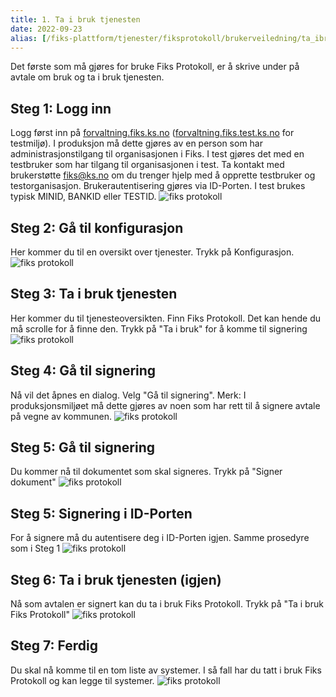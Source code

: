 ```yaml
---
title: 1. Ta i bruk tjenesten
date: 2022-09-23
alias: [/fiks-plattform/tjenester/fiksprotokoll/brukerveiledning/ta_ibruk_protokoll, /tjenester/fiksprotokoll/ta_ibruk_protokoll, /tjenester/fiksprotokoll/brukerveiledning/ta_ibruk_protokoll]
---
```


Det første som må gjøres for bruke Fiks Protokoll, er å skrive under på avtale om bruk og ta i bruk tjenesten.

## Steg 1: Logg inn
Logg først inn på [forvaltning.fiks.ks.no](forvaltning.fiks.ks.no) ([forvaltning.fiks.test.ks.no](forvaltning.fiks.test.ks.no) for testmiljø).
I produksjon må dette gjøres av en person som har administrasjonstilgang til organisasjonen i Fiks. I test gjøres det med en testbruker som har tilgang til organisasjonen i test. Ta kontakt med brukerstøtte [fiks@ks.no](mailto:fiks@ks.no) om du trenger hjelp med å opprette testbruker og testorganisasjon.
Brukerautentisering gjøres via ID-Porten. I test brukes typisk MINID, BANKID eller TESTID.
![fiks protokoll](/images/protokoll-brukerveiledning/1_log_inn_idporten.png "Logg inn")
## Steg 2: Gå til konfigurasjon
Her kommer du til en oversikt over tjenester. Trykk på Konfigurasjon.
![fiks protokoll](/images/protokoll-brukerveiledning/1_til_konfig.png "Gå til konfigurasjon")
## Steg 3: Ta i bruk tjenesten
Her kommer du til tjenesteoversikten. Finn Fiks Protokoll. Det kan hende du må scrolle for å finne den. Trykk på "Ta i bruk" for å komme til signering
![fiks protokoll](/images/protokoll-brukerveiledning/1_tjenesteoversikt.png "Tjenesteoversikt")
## Steg 4: Gå til signering
Nå vil det åpnes en dialog. Velg "Gå til signering". Merk: I produksjonsmiljøet må dette gjøres av noen som har rett til å signere avtale på vegne av kommunen.
![fiks protokoll](/images/protokoll-brukerveiledning/1_gaa_til_signering.png "Gå til signering")
## Steg 5: Gå til signering
Du kommer nå til dokumentet som skal signeres. Trykk på "Signer dokument"
![fiks protokoll](/images/protokoll-brukerveiledning/1_signering_posten.png "Signering posten")
## Steg 5: Signering i ID-Porten
For å signere må du autentisere deg i ID-Porten igjen. Samme prosedyre som i Steg 1
![fiks protokoll](/images/protokoll-brukerveiledning/1_signering_idporten.png "Signering idporten")
## Steg 6: Ta i bruk tjenesten (igjen)
Nå som avtalen er signert kan du ta i bruk Fiks Protokoll. Trykk på "Ta i bruk Fiks Protokoll"
![fiks protokoll](/images/protokoll-brukerveiledning/1_ta_i_bruk.png "Ta i bruk")
## Steg 7: Ferdig
Du skal nå komme til en tom liste av systemer. I så fall har du tatt i bruk Fiks Protokoll og kan legge til systemer.
![fiks protokoll](/images/protokoll-brukerveiledning/1_tatt_i_bruk.png "Tatt i bruk")
